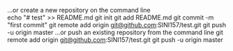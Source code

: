 …or create a new repository on the command line<br>
echo "# test" >> README.md
git init
git add README.md
git commit -m "first commit"
git remote add origin git@github.com:SINI157/test.git
git push -u origin master
…or push an existing repository from the command line
git remote add origin git@github.com:SINI157/test.git
git push -u origin master


